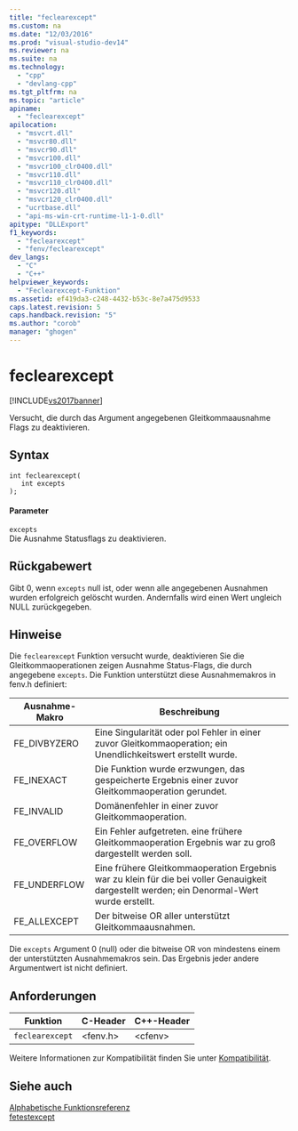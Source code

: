 ```yaml
---
title: "feclearexcept"
ms.custom: na
ms.date: "12/03/2016"
ms.prod: "visual-studio-dev14"
ms.reviewer: na
ms.suite: na
ms.technology: 
  - "cpp"
  - "devlang-cpp"
ms.tgt_pltfrm: na
ms.topic: "article"
apiname: 
  - "feclearexcept"
apilocation: 
  - "msvcrt.dll"
  - "msvcr80.dll"
  - "msvcr90.dll"
  - "msvcr100.dll"
  - "msvcr100_clr0400.dll"
  - "msvcr110.dll"
  - "msvcr110_clr0400.dll"
  - "msvcr120.dll"
  - "msvcr120_clr0400.dll"
  - "ucrtbase.dll"
  - "api-ms-win-crt-runtime-l1-1-0.dll"
apitype: "DLLExport"
f1_keywords: 
  - "feclearexcept"
  - "fenv/feclearexcept"
dev_langs: 
  - "C"
  - "C++"
helpviewer_keywords: 
  - "Feclearexcept-Funktion"
ms.assetid: ef419da3-c248-4432-b53c-8e7a475d9533
caps.latest.revision: 5
caps.handback.revision: "5"
ms.author: "corob"
manager: "ghogen"
---
```

# feclearexcept
[!INCLUDE[vs2017banner](../../assembler/inline/includes/vs2017banner.md)]

Versucht, die durch das Argument angegebenen Gleitkommaausnahme Flags zu deaktivieren.  
  
## Syntax  
  
```  
int feclearexcept(  
   int excepts  
);  
```  
  
#### Parameter  
 `excepts`  
 Die Ausnahme Statusflags zu deaktivieren.  
  
## Rückgabewert  
 Gibt 0, wenn `excepts` null ist, oder wenn alle angegebenen Ausnahmen wurden erfolgreich gelöscht wurden. Andernfalls wird einen Wert ungleich NULL zurückgegeben.  
  
## Hinweise  
 Die `feclearexcept` Funktion versucht wurde, deaktivieren Sie die Gleitkommaoperationen zeigen Ausnahme Status\-Flags, die durch angegebene `excepts`. Die Funktion unterstützt diese Ausnahmemakros in fenv.h definiert:  
  
|Ausnahme\-Makro|Beschreibung|  
|---------------------|------------------|  
|FE\_DIVBYZERO|Eine Singularität oder pol Fehler in einer zuvor Gleitkommaoperation; ein Unendlichkeitswert erstellt wurde.|  
|FE\_INEXACT|Die Funktion wurde erzwungen, das gespeicherte Ergebnis einer zuvor Gleitkommaoperation gerundet.|  
|FE\_INVALID|Domänenfehler in einer zuvor Gleitkommaoperation.|  
|FE\_OVERFLOW|Ein Fehler aufgetreten. eine frühere Gleitkommaoperation Ergebnis war zu groß dargestellt werden soll.|  
|FE\_UNDERFLOW|Eine frühere Gleitkommaoperation Ergebnis war zu klein für die bei voller Genauigkeit dargestellt werden; ein Denormal\-Wert wurde erstellt.|  
|FE\_ALLEXCEPT|Der bitweise OR aller unterstützt Gleitkommaausnahmen.|  
  
 Die `excepts` Argument 0 \(null\) oder die bitweise OR von mindestens einem der unterstützten Ausnahmemakros sein. Das Ergebnis jeder andere Argumentwert ist nicht definiert.  
  
## Anforderungen  
  
|Funktion|C\-Header|C\+\+\-Header|  
|--------------|---------------|-------------------|  
|`feclearexcept`|\<fenv.h\>|\<cfenv\>|  
  
 Weitere Informationen zur Kompatibilität finden Sie unter [Kompatibilität](../../c-runtime-library/compatibility.md).  
  
## Siehe auch  
 [Alphabetische Funktionsreferenz](../../c-runtime-library/reference/crt-alphabetical-function-reference.md)   
 [fetestexcept](../../c-runtime-library/reference/fetestexcept1.md)